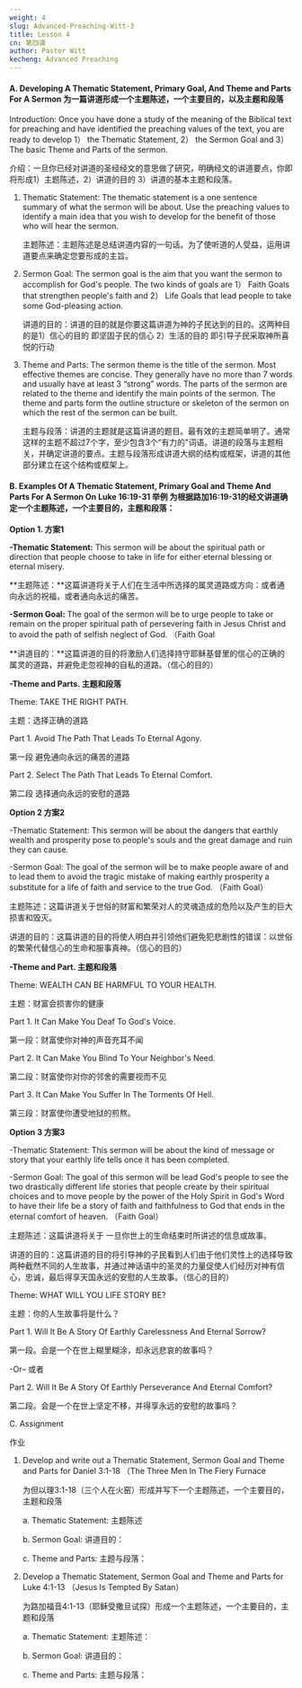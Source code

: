 ```yaml
---
weight: 4
slug: Advanced-Preaching-Witt-3
title: Lesson 4 
cn: 第四课
author: Pastor Witt
kecheng: Advanced Preaching
---
```


#### A. Developing A Thematic Statement, Primary Goal, And Theme and Parts For A Sermon  为一篇讲道形成一个主题陈述，一个主要目的，以及主题和段落

Introduction: Once you have done a study of the meaning of the Biblical text for preaching and have identified the preaching values of the text, you are ready to develop 1） the Thematic Statement, 2） the Sermon Goal and 3） The basic Theme and Parts of the sermon.

介绍：一旦你已经对讲道的圣经经文的意思做了研究，明确经文的讲道要点，你即将形成1）主题陈述，2）讲道的目的 3）讲道的基本主题和段落。

1. Thematic Statement: The thematic statement is a one sentence summary of what the sermon will be about. Use the preaching values to identify a main idea that you wish to develop for the benefit of those who will hear the sermon.

    主题陈述：主题陈述是总结讲道内容的一句话。为了使听道的人受益，运用讲道要点来确定您要形成的主旨。

2. Sermon Goal: The sermon goal is the aim that you want the sermon to accomplish for God's people. The two kinds of goals are 1） Faith Goals that strengthen people's faith and 2） Life Goals that lead people to take some God-pleasing action.

    讲道的目的：讲道的目的就是你要这篇讲道为神的子民达到的目的。这两种目的是1）信心的目的 即坚固子民的信心 2）生活的目的 即引导子民采取神所喜悦的行动

3. Theme and Parts: The sermon theme is the title of the sermon. Most effective themes are concise. They generally have no more than 7 words and usually have at least 3 “strong” words. The parts of the sermon are related to the theme and identify the main points of the sermon. The theme and parts form the outline structure or skeleton of the sermon on which the rest of the sermon can be built.

    主题与段落：讲道的主题就是这篇讲道的题目。最有效的主题简单明了。通常这样的主题不超过7个字，至少包含3个“有力的”词语。讲道的段落与主题相关，并确定讲道的要点。主题与段落形成讲道大纲的结构或框架，讲道的其他部分建立在这个结构或框架上。

#### B. Examples Of A Thematic Statement, Primary Goal and Theme And Parts For A Sermon On Luke 16:19-31 举例 为根据路加16:19-31的经文讲道确定一个主题陈述，一个主要目的，主题和段落：

**Option 1. 方案1**

**-Thematic Statement:** This sermon will be about the spiritual path or direction that people choose to take in life for either eternal blessing or eternal misery.

**主题陈述：**这篇讲道将关于人们在生活中所选择的属灵道路或方向：或者通向永远的祝福，或者通向永远的痛苦。

**-Sermon Goal:** The goal of the sermon will be to urge people to take or remain on the proper spiritual path of persevering faith in Jesus Christ and to avoid the path of selfish neglect of God. （Faith Goal

**讲道目的：**这篇讲道的目的将激励人们选择持守耶稣基督里的信心的正确的属灵的道路，并避免走忽视神的自私的道路。（信心的目的）

**-Theme and Parts. 主题和段落**

Theme: TAKE THE RIGHT PATH. 

主题：选择正确的道路

Part 1. Avoid The Path That Leads To Eternal Agony. 

第一段 避免通向永远的痛苦的道路

Part 2. Select The Path That Leads To Eternal Comfort. 

第二段 选择通向永远的安慰的道路

**Option 2 方案2**

-Thematic Statement: This sermon will be about the dangers that earthly wealth and prosperity pose to people's souls and the great damage and ruin they can cause.

-Sermon Goal: The goal of the sermon will be to make people aware of and to lead them to avoid the tragic mistake of making earthly prosperity a substitute for a life of faith and service to the true God. （Faith Goal）

主题陈述：这篇讲道关于世俗的财富和繁荣对人的灵魂造成的危险以及产生的巨大损害和毁灭。

讲道的目的：这篇讲道的目的将使人明白并引领他们避免犯悲剧性的错误：以世俗的繁荣代替信心的生命和服事真神。（信心的目的）

**-Theme and Part. 主题和段落**

Theme: WEALTH CAN BE HARMFUL TO YOUR HEALTH. 

主题：财富会损害你的健康

Part 1. It Can Make You Deaf To God's Voice. 

第一段：财富使你对神的声音充耳不闻

Part 2. It Can Make You Blind To Your Neighbor's Need. 

第二段：财富使你对你的邻舍的需要视而不见

Part 3. It Can Make You Suffer In The Torments Of Hell. 

第三段：财富使你遭受地狱的煎熬。

**Option 3 方案3**

-Thematic Statement: This sermon will be about the kind of message or story that your earthly life tells once it has been completed.

-Sermon Goal: The goal of this sermon will be lead God's people to see the two drastically different life stories that people create by their spiritual choices and to move people by the power of the Holy Spirit in God's Word to have their life be a story of faith and faithfulness to God that ends in the eternal comfort of heaven. （Faith Goal）

主题陈述：这篇讲道将关于 一旦你世上的生命结束时所讲述的信息或故事。

讲道的目的：这篇讲道的目的将引导神的子民看到人们由于他们灵性上的选择导致两种截然不同的人生故事，并通过神话语中的圣灵的力量促使人们经历对神有信心，忠诚，最后得享天国永远的安慰的人生故事。（信心的目的）

Theme: WHAT WILL YOU LIFE STORY BE?

主题：你的人生故事将是什么？

Part 1. Will It Be A Story Of Earthly Carelessness And Eternal Sorrow?

第一段。会是一个在世上糊里糊涂，却永远悲哀的故事吗？

-Or– 或者

Part 2. Will It Be A Story Of Earthly Perseverance And Eternal Comfort?

第二段。会是一个在世上坚定不移，并得享永远的安慰的故事吗？

C. Assignment 

作业

1. Develop and write out a Thematic Statement, Sermon Goal and Theme and Parts for Daniel 3:1-18 （The Three Men In The Fiery Furnace

    为但以理3:1-18（三个人在火窑）形成并写下一个主题陈述，一个主要目的，主题和段落

    a. Thematic Statement: 主题陈述

    b. Sermon Goal: 讲道目的：

    c. Theme and Parts: 主题与段落：

2. Develop a Thematic Statement, Sermon Goal and Theme and Parts for Luke 4:1-13 （Jesus Is Tempted By Satan）

    为路加福音4:1-13（耶稣受撒旦试探）形成一个主题陈述，一个主要目的，主题和段落

    a. Thematic Statement: 主题陈述：

    b. Sermon Goal: 讲道目的：

    c. Theme and Parts: 主题与段落：